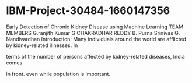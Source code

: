 # IBM-Project-30484-1660147356
Early Detection of Chronic Kidney Disease using Machine Learning
TEAM MEMBERS 
G.ranjith Kumar 
G CHAKRADHAR REDDY 
B. Purna Srinivas 
G. Nandivardhan 
Introduction:
Many individuals around the world are afflicted by kidney-related illnesses. In 

terms of the number of persons affected by kidney-related diseases, India comes 

in front. even while population is important.

